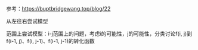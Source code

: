 参考：https://buptbridgewang.top/blog/22

从左往右尝试模型

范围上尝试模型：i-j范围上的问题，考虑i的可能性，j的可能性，分类讨论f(i, j)到f(i-1, j)、f(i, j-1)、f(i-1, j-1)的转化函数

